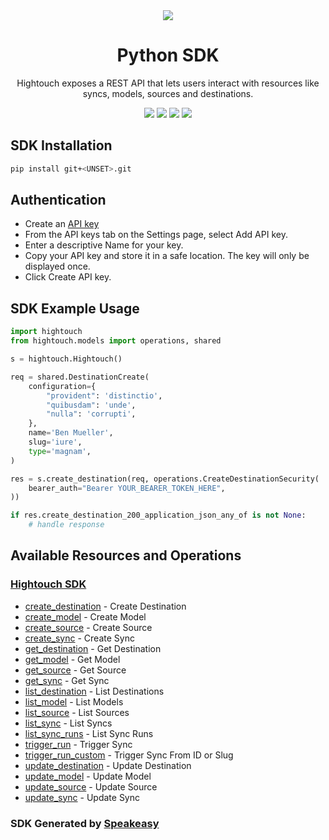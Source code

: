 <div align="center">
  <img src="https://user-images.githubusercontent.com/6267663/221538828-de1343f2-b249-4ba2-85e3-a2e43cc5f265.svg">
  <h1>Python SDK</h1>
  <p>Hightouch exposes a REST API that lets users interact with resources like syncs, models, sources and destinations.</p>
  <a href="https://hightouch.com/docs/api-reference"><img src="https://img.shields.io/static/v1?label=Docs&message=API Ref&color=000000&style=for-the-badge" /></a>
  <a href="https://github.com/speakeasy-sdks/hightouch-python-sdk/actions"><img src="https://img.shields.io/github/actions/workflow/status/speakeasy-sdks/hightouch-python-sdk/speakeasy_sdk_generation.yml?style=for-the-badge" /></a>
  <a href="https://opensource.org/licenses/MIT"><img src="https://img.shields.io/badge/License-MIT-blue.svg?style=for-the-badge" /></a>
  <a href="https://github.com/speakeasy-sdks/hightouch-python-sdk/releases"><img src="https://img.shields.io/github/v/release/speakeasy-sdks/hightouch-python-sdk?sort=semver&style=for-the-badge" /></a>
</div>

<!-- Start SDK Installation -->
## SDK Installation

```bash
pip install git+<UNSET>.git
```
<!-- End SDK Installation -->

## Authentication

- Create an [API key](https://app.hightouch.com/settings/api-keys)
- From the API keys tab on the Settings page, select Add API key.
- Enter a descriptive Name for your key.
- Copy your API key and store it in a safe location. The key will only be displayed once.
- Click Create API key.

## SDK Example Usage
<!-- Start SDK Example Usage -->
```python
import hightouch
from hightouch.models import operations, shared

s = hightouch.Hightouch()

req = shared.DestinationCreate(
    configuration={
        "provident": 'distinctio',
        "quibusdam": 'unde',
        "nulla": 'corrupti',
    },
    name='Ben Mueller',
    slug='iure',
    type='magnam',
)

res = s.create_destination(req, operations.CreateDestinationSecurity(
    bearer_auth="Bearer YOUR_BEARER_TOKEN_HERE",
))

if res.create_destination_200_application_json_any_of is not None:
    # handle response
```
<!-- End SDK Example Usage -->

<!-- Start SDK Available Operations -->
## Available Resources and Operations

### [Hightouch SDK](docs/hightouch/README.md)

* [create_destination](docs/hightouch/README.md#create_destination) - Create Destination
* [create_model](docs/hightouch/README.md#create_model) - Create Model
* [create_source](docs/hightouch/README.md#create_source) - Create Source
* [create_sync](docs/hightouch/README.md#create_sync) - Create Sync
* [get_destination](docs/hightouch/README.md#get_destination) - Get Destination
* [get_model](docs/hightouch/README.md#get_model) - Get Model
* [get_source](docs/hightouch/README.md#get_source) - Get Source
* [get_sync](docs/hightouch/README.md#get_sync) - Get Sync
* [list_destination](docs/hightouch/README.md#list_destination) - List Destinations
* [list_model](docs/hightouch/README.md#list_model) - List Models
* [list_source](docs/hightouch/README.md#list_source) - List Sources
* [list_sync](docs/hightouch/README.md#list_sync) - List Syncs
* [list_sync_runs](docs/hightouch/README.md#list_sync_runs) - List Sync Runs
* [trigger_run](docs/hightouch/README.md#trigger_run) - Trigger Sync
* [trigger_run_custom](docs/hightouch/README.md#trigger_run_custom) - Trigger Sync From ID or Slug
* [update_destination](docs/hightouch/README.md#update_destination) - Update Destination
* [update_model](docs/hightouch/README.md#update_model) - Update Model
* [update_source](docs/hightouch/README.md#update_source) - Update Source
* [update_sync](docs/hightouch/README.md#update_sync) - Update Sync
<!-- End SDK Available Operations -->

### SDK Generated by [Speakeasy](https://speakeasyapi.dev/)
